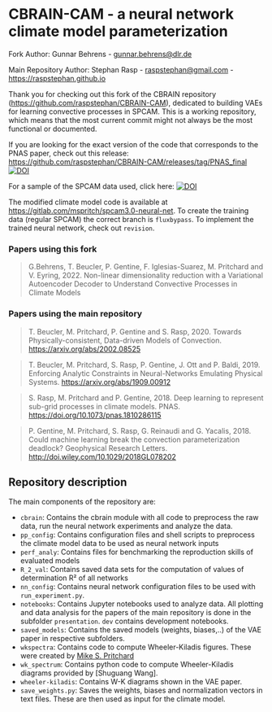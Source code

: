 # CBRAIN-CAM - a neural network climate model parameterization



Fork Author: Gunnar Behrens - <gunnar.behrens@dlr.de> 

Main Repository Author: Stephan Rasp - <raspstephan@gmail.com> - https://raspstephan.github.io

Thank you for checking out this fork of the CBRAIN repository (https://github.com/raspstephan/CBRAIN-CAM), dedicated to building VAEs for learning convective processes in SPCAM. This is a working repository, which means that the most current commit might not always be the most functional or documented. 


If you are looking for the exact version of the code that corresponds to the PNAS paper, check out this release: https://github.com/raspstephan/CBRAIN-CAM/releases/tag/PNAS_final [![DOI](https://zenodo.org/badge/DOI/10.5281/zenodo.1402384.svg)](https://doi.org/10.5281/zenodo.1402384)

For a sample of the SPCAM data used, click here: [![DOI](https://zenodo.org/badge/DOI/10.5281/zenodo.2559313.svg)](https://doi.org/10.5281/zenodo.2559313)


The modified climate model code is available at https://gitlab.com/mspritch/spcam3.0-neural-net. 
To create the training data (regular SPCAM) the correct branch is `fluxbypass`. To implement the trained neural network, check out `revision`.

### Papers using this fork

> G.Behrens, T. Beucler, P. Gentine, F. Iglesias-Suarez, M. Pritchard and V. Eyring, 2022.
> Non-linear dimensionality reduction with a Variational Autoencoder Decoder
> to Understand Convective Processes in Climate Models



### Papers using the main repository

> T. Beucler, M. Pritchard, P. Gentine and S. Rasp, 2020.
> Towards Physically-consistent, Data-driven Models of Convection.
> https://arxiv.org/abs/2002.08525

> T. Beucler, M. Pritchard, S. Rasp, P. Gentine, J. Ott and P. Baldi, 2019.
> Enforcing Analytic Constraints in Neural-Networks Emulating Physical Systems.
> https://arxiv.org/abs/1909.00912

> S. Rasp, M. Pritchard and P. Gentine, 2018.
> Deep learning to represent sub-grid processes in climate models.
> PNAS. https://doi.org/10.1073/pnas.1810286115
 
> P. Gentine, M. Pritchard, S. Rasp, G. Reinaudi and G. Yacalis, 2018. 
> Could machine learning break the convection parameterization deadlock? 
> Geophysical Research Letters. http://doi.wiley.com/10.1029/2018GL078202


## Repository description

The main components of the repository are:

- `cbrain`: Contains the cbrain module with all code to preprocess the raw data, run the neural network experiments and analyze the data.
- `pp_config`: Contains configuration files and shell scripts to preprocess the climate model data to be used as neural network inputs
- `perf_analy`: Contains files for benchmarking the reproduction skills of evaluated models
- `R_2_val`: Contains saved data sets for the computation of values of determination R² of all networks
- `nn_config`: Contains neural network configuration files to be used with `run_experiment.py`.
- `notebooks`: Contains Jupyter notebooks used to analyze data. All plotting and data analysis for the papers of the main repository is done in the subfolder `presentation`. `dev` contains development notebooks.
- `saved_models`: Contains the saved models (weights, biases,..) of the VAE paper in respective subfolders. 
- `wkspectra`: Contains code to compute Wheeler-Kiladis figures. These were created by [Mike S. Pritchard](http://sites.uci.edu/pritchard/)
- `wk_spectrum`: Contains python code to compute Wheeler-Kiladis diagrams provided by [Shuguang Wang].  
- `wheeler-kiladis`: Contains W-K diagrams shown in the VAE paper. 
- `save_weights.py`: Saves the weights, biases and normalization vectors in text files. These are then used as input for the climate model.


